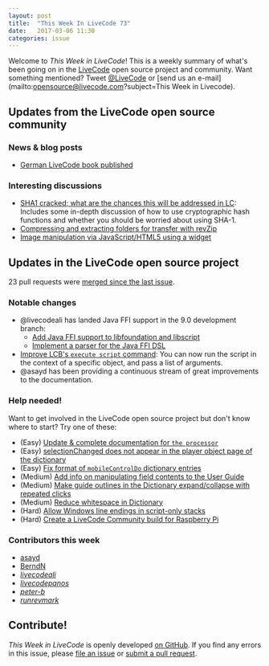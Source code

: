 ```yaml
---
layout: post
title:  "This Week In LiveCode 73"
date:   2017-03-06 11:30
categories: issue
---
```


Welcome to *This Week in LiveCode*!  This is a weekly summary of what's been
going on in the [LiveCode](https://livecode.com/) open source project and
community.  Want something mentioned?  Tweet
[@LiveCode](https://twitter.com/LiveCode) or
[send us an e-mail](mailto:opensource@livecode.com?subject=This Week in Livecode).

## Updates from the LiveCode open source community

### News & blog posts

- [German LiveCode book published](https://livecode.com/german-livecode-book-published/)

### Interesting discussions

- [SHA1 cracked; what are the chances this will be addressed in LC](https://www.mail-archive.com/use-livecode@lists.runrev.com/msg82550.html):
  Includes some in-depth discussion of how to use cryptographic hash functions
  and whether you should be worried about using SHA-1.
- [Compressing and extracting folders for transfer with revZip](https://www.mail-archive.com/use-livecode@lists.runrev.com/msg82817.html)
- [Image manipulation via JavaScript/HTML5 using a widget](https://www.mail-archive.com/use-livecode@lists.runrev.com/msg82732.html)

## Updates in the LiveCode open source project

23 pull requests were [merged since the last issue](https://github.com/search?utf8=✓&q=org%3Alivecode+is%3Apublic+is%3Apr+is%3Amerged+merged%3A2017-02-27..2017-03-05&type=Issues&ref=searchresults).

### Notable changes

- @livecodeali has landed Java FFI support in the 9.0 development branch:
  - [Add Java FFI support to libfoundation and libscript](https://github.com/livecode/livecode/pull/5214)
  - [Implement a parser for the Java FFI DSL](https://github.com/livecode/livecode/pull/4548)
- [Improve LCB's `execute script` command](https://github.com/livecode/livecode/pull/5040):
  You can now run the script in the context of a specific object, and pass a
  list of arguments.
- @asayd has been providing a continuous stream of great improvements to the
  documentation.

<!---
### Bug of the week

[Bug <number> - <description>](<link>)

<summary>
-->
### Help needed!

Want to get involved in the LiveCode open source project but don't know where
to start?  Try one of these:

- (Easy) [Update & complete documentation for `the processor`](http://quality.livecode.com/show_bug.cgi?id=17974)
- (Easy) [selectionChanged does not appear in the player object page of the dictionary](http://quality.livecode.com/show_bug.cgi?id=19083)
- (Easy) [Fix format of `mobileControlDo` dictionary entries](http://quality.livecode.com/show_bug.cgi?id=17318)
- (Medium) [Add info on manipulating field contents to the User Guide](http://quality.livecode.com/show_bug.cgi?id=18990)
- (Medium) [Make guide outlines in the Dictionary expand/collapse with repeated clicks](http://quality.livecode.com/show_bug.cgi?id=18184)
- (Medium) [Reduce whitespace in Dictionary](http://quality.livecode.com/show_bug.cgi?id=18278)
- (Hard) [Allow Windows line endings in script-only stacks](http://quality.livecode.com/show_bug.cgi?id=17810)
- (Hard) [Create a LiveCode Community build for Raspberry Pi](http://forums.livecode.com/viewtopic.php?f=76&t=27912)

### Contributors this week

- [asayd](https://github.com/asayd)
- [BerndN](https://github.com/BerndN)
- *[livecodeali](https://github.com/livecodeali)*
- *[livecodepanos](https://github.com/livecodepanos)*
- *[peter-b](https://github.com/peter-b)*
- *[runrevmark](https://github.com/runrevmark)*

<!---
## Upcoming events

* [<date>: <title>](<url>)
-->

## Contribute!

*This Week in LiveCode* is openly developed
[on GitHub](https://github.com/livecode/this-week-in-livecode).
If you find any errors in this issue, please
[file an issue](https://github.com/livecode/this-week-in-livecode/issues) or
[submit a pull request](https://github.com/livecode/this-week-in-livecode/pulls).

